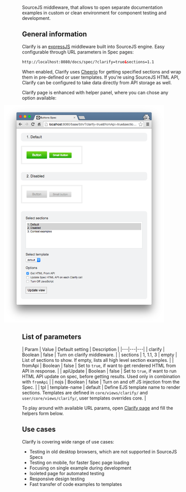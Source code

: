 SourceJS middleware, that allows to open separate documentation examples in custom or clean environment for component testing and development.

## General information

Clarify is an [expressJS](http://expressjs.com/) middleware built into SourceJS engine. Easy configurable through URL parameters in Spec pages:

```html
http://localhost:8080/docs/spec/?clarify=true&sections=1.1
```

When enabled, Clarify uses [Cheerio](https://github.com/cheeriojs/cheerio) for getting specified sections and wrap them in pre-defined or user templates. If you're using SourceJS HTML API, Clarify can be configured to take data directly from API storage as well.

Clarify page is enhanced with helper panel, where you can chose any option available:

[<img src="i/clarify.png" alt="image" style="margin-left: -57px;">](/docs/spec/?clarify=true&sections=1.1)

## List of parameters

| Param | Value | Default setting | Description |
|---|---|---|
| clarify | Boolean | false | Turn on clarify middleware. |
| sections | 1, 1.1, 3 | empty | List of sections to show. If empty, lists all high level section examples. |
| fromApi | Boolean | false | Set to `true`, if want to get rendered HTML from API in response. |
| apiUpdate | Boolean | false | Set to `true`, if want to run HTML API update on spec, before getting results. Used only in combination with `fromApi` |
| nojs | Boolean | false | Turn on and off JS injection from the Spec. |
| tpl | template-name | default | Define EJS template name to render sections. Templates are defined in `core/views/clarify/` and `user/core/views/clarify/`, user templates overrides core. |

To play around with available URL params, open [Clarify page](/docs/spec/?clarify=true&sections=1.1) and fill the helpers form below.

## Use cases

Clarify is covering wide range of use cases:

* Testing in old desktop browsers, which are not supported in SourceJS Specs
* Testing on mobile, for faster Spec page loading
* Focusing on single example during development
* Isoleted page for automated testing
* Responsive design testing
* Fast transfer of code examples to templates